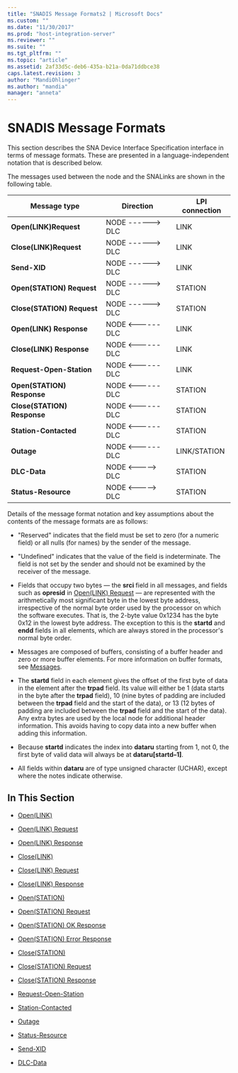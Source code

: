 ```yaml
---
title: "SNADIS Message Formats2 | Microsoft Docs"
ms.custom: ""
ms.date: "11/30/2017"
ms.prod: "host-integration-server"
ms.reviewer: ""
ms.suite: ""
ms.tgt_pltfrm: ""
ms.topic: "article"
ms.assetid: 2af33d5c-deb6-435a-b21a-0da71ddbce38
caps.latest.revision: 3
author: "MandiOhlinger"
ms.author: "mandia"
manager: "anneta"
---
```

# SNADIS Message Formats
This section describes the SNA Device Interface Specification interface in terms of message formats. These are presented in a language-independent notation that is described below.  
  
 The messages used between the node and the SNALinks are shown in the following table.  
  
|Message type|Direction|LPI connection|  
|------------------|---------------|--------------------|  
|**Open(LINK)Request**|NODE ------> DLC|LINK|  
|**Close(LINK)Request**|NODE ------> DLC|LINK|  
|**Send-XID**|NODE ------> DLC|LINK|  
|**Open(STATION) Request**|NODE ------> DLC|STATION|  
|**Close(STATION) Request**|NODE ------> DLC|STATION|  
|**Open(LINK) Response**|NODE <------ DLC|LINK|  
|**Close(LINK) Response**|NODE <------ DLC|LINK|  
|**Request-Open-Station**|NODE <------ DLC|LINK|  
|**Open(STATION) Response**|NODE <------ DLC|STATION|  
|**Close(STATION) Response**|NODE <------ DLC|STATION|  
|**Station-Contacted**|NODE <------ DLC|STATION|  
|**Outage**|NODE <------ DLC|LINK/STATION|  
|**DLC-Data**|NODE \<-----> DLC|STATION|  
|**Status-Resource**|NODE \<-----> DLC|STATION|  
  
 Details of the message format notation and key assumptions about the contents of the message formats are as follows:  
  
-   "Reserved" indicates that the field must be set to zero (for a numeric field) or all nulls (for names) by the sender of the message.  
  
-   "Undefined" indicates that the value of the field is indeterminate. The field is not set by the sender and should not be examined by the receiver of the message.  
  
-   Fields that occupy two bytes — the **srci** field in all messages, and fields such as **opresid** in [Open(LINK) Request](../core/open-link-request1.md) — are represented with the arithmetically most significant byte in the lowest byte address, irrespective of the normal byte order used by the processor on which the software executes. That is, the 2-byte value 0x1234 has the byte 0x12 in the lowest byte address. The exception to this is the **startd** and **endd** fields in all elements, which are always stored in the processor's normal byte order.  
  
-   Messages are composed of buffers, consisting of a buffer header and zero or more buffer elements. For more information on buffer formats, see [Messages](../HIS2010/messages-snadis-2.md).  
  
-   The **startd** field in each element gives the offset of the first byte of data in the element after the **trpad** field. Its value will either be 1 (data starts in the byte after the **trpad** field), 10 (nine bytes of padding are included between the **trpad** field and the start of the data), or 13 (12 bytes of padding are included between the **trpad** field and the start of the data). Any extra bytes are used by the local node for additional header information. This avoids having to copy data into a new buffer when adding this information.  
  
-   Because **startd** indicates the index into **dataru** starting from 1, not 0, the first byte of valid data will always be at **dataru[startd–1]**.  
  
-   All fields within **dataru** are of type unsigned character (UCHAR), except where the notes indicate otherwise.  
  
## In This Section  
  
-   [Open(LINK)](../core/open-link-1.md)  
  
-   [Open(LINK) Request](../core/open-link-request1.md)  
  
-   [Open(LINK) Response](../core/open-link-response2.md)  
  
-   [Close(LINK)](../core/close-link-1.md)  
  
-   [Close(LINK) Request](../core/close-link-request1.md)  
  
-   [Close(LINK) Response](../core/close-link-response2.md)  
  
-   [Open(STATION)](../core/open-station-1.md)  
  
-   [Open(STATION) Request](../core/open-station-request2.md)  
  
-   [Open(STATION) OK Response](../core/open-station-oresponse1.md)  
  
-   [Open(STATION) Error Response](../core/open-station-error-response1.md)  
  
-   [Close(STATION)](../core/close-station-1.md)  
  
-   [Close(STATION) Request](../core/close-station-request2.md)  
  
-   [Close(STATION) Response](../core/close-station-response1.md)  
  
-   [Request-Open-Station](../core/request-open-station2.md)  
  
-   [Station-Contacted](../core/station-contacted1.md)  
  
-   [Outage](../core/outage2.md)  
  
-   [Status-Resource](../core/status-resource-snadis-1.md)  
  
-   [Send-XID](../core/send-xid1.md)  
  
-   [DLC-Data](../core/dlc-data1.md)